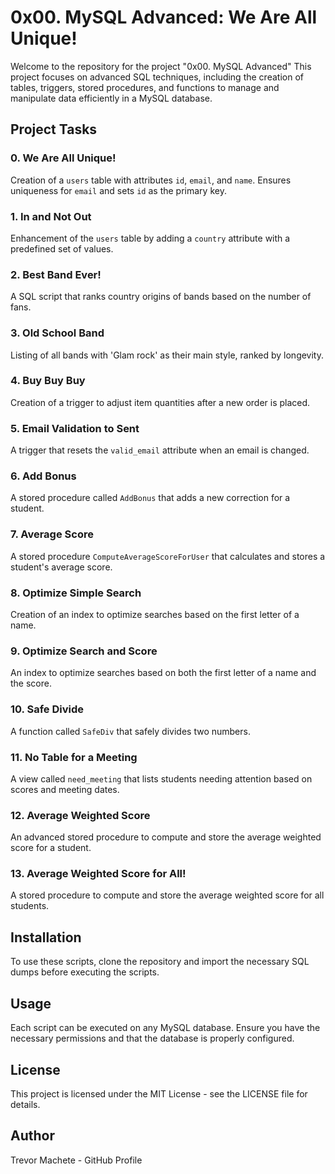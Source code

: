 # 0x00. MySQL Advanced: We Are All Unique!

Welcome to the repository for the project "0x00. MySQL Advanced" This project focuses on advanced SQL techniques, including the creation of tables, triggers, stored procedures, and functions to manage and manipulate data efficiently in a MySQL database.

## Project Tasks

### 0. We Are All Unique!
Creation of a `users` table with attributes `id`, `email`, and `name`. Ensures uniqueness for `email` and sets `id` as the primary key.

### 1. In and Not Out
Enhancement of the `users` table by adding a `country` attribute with a predefined set of values.

### 2. Best Band Ever!
A SQL script that ranks country origins of bands based on the number of fans.

### 3. Old School Band
Listing of all bands with 'Glam rock' as their main style, ranked by longevity.

### 4. Buy Buy Buy
Creation of a trigger to adjust item quantities after a new order is placed.

### 5. Email Validation to Sent
A trigger that resets the `valid_email` attribute when an email is changed.

### 6. Add Bonus
A stored procedure called `AddBonus` that adds a new correction for a student.

### 7. Average Score
A stored procedure `ComputeAverageScoreForUser` that calculates and stores a student's average score.

### 8. Optimize Simple Search
Creation of an index to optimize searches based on the first letter of a name.

### 9. Optimize Search and Score
An index to optimize searches based on both the first letter of a name and the score.

### 10. Safe Divide
A function called `SafeDiv` that safely divides two numbers.

### 11. No Table for a Meeting
A view called `need_meeting` that lists students needing attention based on scores and meeting dates.

### 12. Average Weighted Score
An advanced stored procedure to compute and store the average weighted score for a student.

### 13. Average Weighted Score for All!
A stored procedure to compute and store the average weighted score for all students.

## Installation

To use these scripts, clone the repository and import the necessary SQL dumps before executing the scripts.

## Usage

Each script can be executed on any MySQL database. Ensure you have the necessary permissions and that the database is properly configured.

## License

This project is licensed under the MIT License - see the LICENSE file for details.

## Author

Trevor Machete - GitHub Profile
